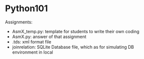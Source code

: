 # Python101

Assignments: 
- AsmX_temp.py: template for students to write their own coding
- AsmX.py: answer of that assignment
- .tds: xml format file
- joinrelation: SQLite Database file, which as for simulating DB environment in local
